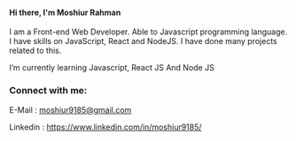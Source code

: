 #### Hi there, I'm Moshiur Rahman

I am a Front-end Web Developer. Able to Javascript programming language. I have	skills on JavaScript, React and NodeJS. I have done many projects related to this.

I’m currently learning Javascript, React JS And Node JS
 
 ### Connect with me:
 E-Mail : moshiur9185@gmail.com
 
 Linkedin : https://www.linkedin.com/in/moshiur9185/
